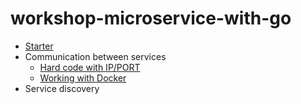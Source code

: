 # workshop-microservice-with-go

* [Starter](https://github.com/up1/workshop-microservice-with-go/tree/master/01-starter)
* Communication between services
  * [Hard code with IP/PORT](https://github.com/up1/workshop-microservice-with-go/tree/master/02-connect)
  * [Working with Docker](https://github.com/up1/workshop-microservice-with-go/tree/master/02-connect-docker)
* Service discovery
